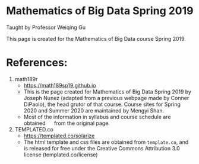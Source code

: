 # Mathematics of Big Data Spring 2019  
Taught by Professor Weiqing Gu

This page is created for the Mathematics of Big Data course Spring 2019.


# References:
  1. math189r
      * https://math189sp19.github.io
      * This is the page created for Mathematics of Big Data Spring 2019 by
      Joseph Nunez (adapted from a previous webpage made by Conner DiPaolo), the head grutor of that course. Course sites for Spring 2020 and Summer 2020 are maintained by Mengyi Shan.
      * Most of the information in syllabus and course schedule are obtained
      from the original page.
  2. TEMPLATED.co
      * https://templated.co/solarize
      * The html template and css files are obtained from `template.co`, and
      is released for free under the Creative Commons Attribution 3.0 license (templated.co/license)

